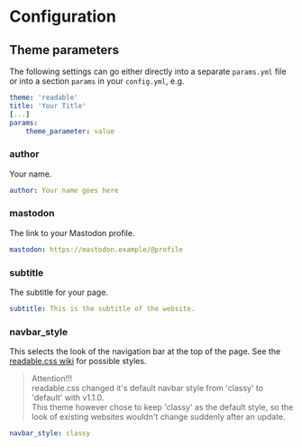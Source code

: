 # Configuration

## Theme parameters

The following settings can go either directly into a separate `params.yml` file or into a section `params` in your `config.yml`, e.g.

```yaml
theme: 'readable'
title: 'Your Title'
[...]
params:
    theme_parameter: value
```

### author

Your name.

```yaml
author: Your name goes here
```

### mastodon

The link to your Mastodon profile.

```yaml
mastodon: https://mastodon.example/@profile
```

### subtitle

The subtitle for your page.

```yaml
subtitle: This is the subtitle of the website.
```

### navbar_style

This selects the look of the navigation bar at the top of the page. See the [readable.css wiki](https://codeberg.org/Freedom-to-Write/readable.css/wiki/Navbar-Styles) for possible styles.

> Attention!!!  
> readable.css changed it's default navbar style from 'classy' to 'default' with v1.1.0.  
> This theme however chose to keep 'classy' as the default style, so the look of existing websites wouldn't change suddenly after an update.

```yaml
navbar_style: classy
```
